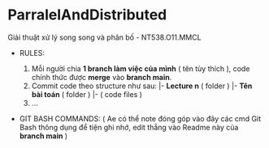 # ParralelAndDistributed
Giải thuật xử lý song song và phân bố - NT538.O11.MMCL

* RULES:
  1) Mỗi người chia **1 branch làm việc của mình** ( tên tùy thích ), code chính thức được **merge** vào **branch main**. 
  2) Commit code theo structure như sau:
     |- **Lecture n** ( folder )
           |- **Tên bài toán** ( folder )
                  |- ( code files )
  3) ...
     
* GIT BASH COMMANDS:
  ( Ae có thể note đóng góp vào đây các cmd Git Bash thông dụng để tiện ghi nhớ, edit thẳng vào Readme này của **branch main** )
